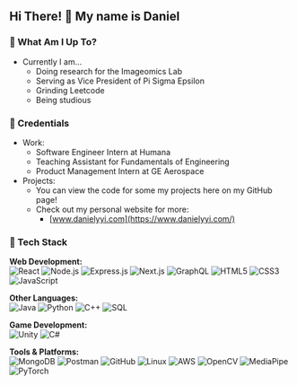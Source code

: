 ## Hi There! 👋 My name is Daniel

### 📍 What Am I Up To?
- Currently I am...
  - Doing research for the Imageomics Lab
  - Serving as Vice President of Pi Sigma Epsilon
  - Grinding Leetcode
  - Being studious

### 💼 Credentials
- Work:
  - Software Engineer Intern at Humana
  - Teaching Assistant for Fundamentals of Engineering
  - Product Management Intern at GE Aerospace
- Projects:
  - You can view the code for some my projects here on my GitHub page!
  - Check out my personal website for more:
    - [www.danielyyi.com](https://www.danielyyi.com/)
   
### 🧰 Tech Stack

**Web Development:**  
![React](https://img.shields.io/badge/-React-316c5e?style=for-the-badge&logo=react&logoColor=white) 
![Node.js](https://img.shields.io/badge/-Node.js-3c7f5d?style=for-the-badge&logo=node.js&logoColor=white) 
![Express.js](https://img.shields.io/badge/-Express.js-000000?style=for-the-badge&logo=express&logoColor=white) 
![Next.js](https://img.shields.io/badge/-Next.js-000000?style=for-the-badge&logo=next.js&logoColor=white) 
![GraphQL](https://img.shields.io/badge/-GraphQL-52985b?style=for-the-badge&logo=graphql&logoColor=white) 
![HTML5](https://img.shields.io/badge/-HTML5-E34F26?style=for-the-badge&logo=html5&logoColor=white) 
![CSS3](https://img.shields.io/badge/-CSS3-1572B6?style=for-the-badge&logo=css3&logoColor=white) 
![JavaScript](https://img.shields.io/badge/-JavaScript-23555f?style=for-the-badge&logo=javascript&logoColor=white)

**Other Languages:**  
![Java](https://img.shields.io/badge/-Java-E34F26?style=for-the-badge&logo=java&logoColor=white) 
![Python](https://img.shields.io/badge/-Python-285f65?style=for-the-badge&logo=python&logoColor=white) 
![C++](https://img.shields.io/badge/-C++-00599C?style=for-the-badge&logo=c%2B%2B&logoColor=white) 
![SQL](https://img.shields.io/badge/-SQL-003B57?style=for-the-badge&logo=postgresql&logoColor=white)

**Game Development:**  
![Unity](https://img.shields.io/badge/-Unity-555555?style=for-the-badge&logo=unity&logoColor=white) 
![C#](https://img.shields.io/badge/-C%23-239120?style=for-the-badge&logo=c-sharp&logoColor=white)

**Tools & Platforms:**  
![MongoDB](https://img.shields.io/badge/-MongoDB-4a935c?style=for-the-badge&logo=mongodb&logoColor=white) 
![Postman](https://img.shields.io/badge/-Postman-FF6C37?style=for-the-badge&logo=postman&logoColor=white) 
![GitHub](https://img.shields.io/badge/-GitHub-181717?style=for-the-badge&logo=github&logoColor=white) 
![Linux](https://img.shields.io/badge/-Linux-FCC624?style=for-the-badge&logo=linux&logoColor=black) 
![AWS](https://img.shields.io/badge/-AWS-232F3E?style=for-the-badge&logo=amazon-aws&logoColor=white) 
![OpenCV](https://img.shields.io/badge/-OpenCV-5C3EE8?style=for-the-badge&logo=opencv&logoColor=white) 
![MediaPipe](https://img.shields.io/badge/-MediaPipe-cdd148?style=for-the-badge&logo=mediapipe&logoColor=black) 
![PyTorch](https://img.shields.io/badge/-PyTorch-EE4C2C?style=for-the-badge&logo=pytorch&logoColor=white)

